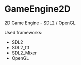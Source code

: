 # GameEngine2D
2D Game Engine - SDL2 / OpenGL

Used frameworks:
  - SDL2
  - SDL2_ttf
  - SDL2_Mixer
  - OpenGL
